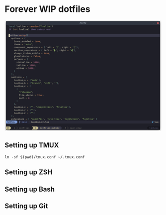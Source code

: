 # Forever WIP dotfiles

![](files/screenshot.png)


## Setting up TMUX

```
ln -sf $(pwd)/tmux.conf ~/.tmux.conf
```

## Setting up ZSH

## Setting up Bash

## Setting up Git
